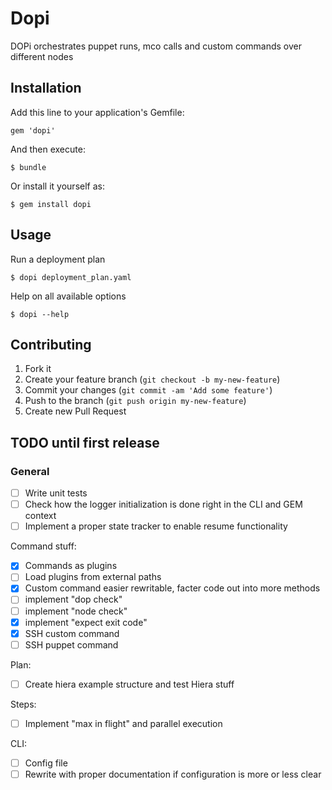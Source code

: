 # Dopi

DOPi orchestrates puppet runs, mco calls and custom commands over different nodes

## Installation

Add this line to your application's Gemfile:

    gem 'dopi'

And then execute:

    $ bundle

Or install it yourself as:

    $ gem install dopi

## Usage

Run a deployment plan

    $ dopi deployment_plan.yaml

Help on all available options

    $ dopi --help

## Contributing

1. Fork it
2. Create your feature branch (`git checkout -b my-new-feature`)
3. Commit your changes (`git commit -am 'Add some feature'`)
4. Push to the branch (`git push origin my-new-feature`)
5. Create new Pull Request

## TODO until first release

### General
- [ ] Write unit tests
- [ ] Check how the logger initialization is done right in the CLI and GEM context
- [ ] Implement a proper state tracker to enable resume functionality

Command stuff:
- [x] Commands as plugins
- [ ] Load plugins from external paths
- [x] Custom command easier rewritable, facter code out into more methods
- [ ] implement "dop check"
- [ ] implement "node check"
- [x] implement "expect exit code"
- [x] SSH custom command
- [ ] SSH puppet command

Plan:
- [ ] Create hiera example structure and test Hiera stuff

Steps:
- [ ] Implement "max in flight" and parallel execution

CLI:
- [ ] Config file
- [ ] Rewrite with proper documentation if configuration is more or less clear

